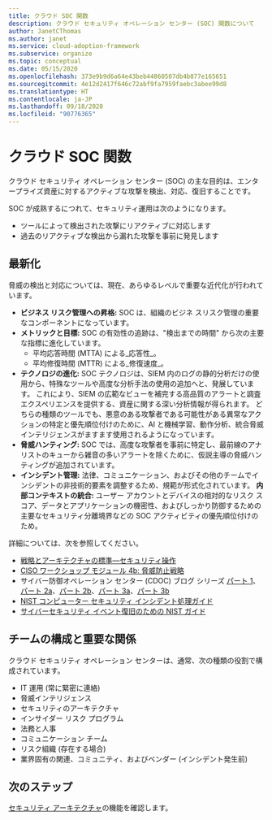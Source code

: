 ```yaml
---
title: クラウド SOC 関数
description: クラウド セキュリティ オペレーション センター (SOC) 関数について
author: JanetCThomas
ms.author: janet
ms.service: cloud-adoption-framework
ms.subservice: organize
ms.topic: conceptual
ms.date: 05/15/2020
ms.openlocfilehash: 373e9b9d6a64e43beb44860507db4b877e165651
ms.sourcegitcommit: 4e12d2417f646c72abf9fa7959faebc3abee99d8
ms.translationtype: HT
ms.contentlocale: ja-JP
ms.lasthandoff: 09/18/2020
ms.locfileid: "90776365"
---
```

<!-- docutune:casing "Cyber Defense Operations Center" -->
<!-- cSpell:ignore CISO MTTA MTTR SIEM NIST SOCs CDOC -->

# <a name="cloud-soc-functions"></a>クラウド SOC 関数

クラウド セキュリティ オペレーション センター (SOC) の主な目的は、エンタープライズ資産に対するアクティブな攻撃を検出、対応、復旧することです。

SOC が成熟するにつれて、セキュリティ運用は次のようになります。

- ツールによって検出された攻撃にリアクティブに対応します
- 過去のリアクティブな検出から漏れた攻撃を事前に発見します

## <a name="modernization"></a>最新化

脅威の検出と対応については、現在、あらゆるレベルで重要な近代化が行われています。

- **ビジネス リスク管理への昇格:** SOC は、組織のビジネ スリスク管理の重要なコンポーネントになっています。
- **メトリックと目標:** SOC の有効性の追跡は、"検出までの時間" から次の主要な指標に進化しています。
  - 平均応答時間 (MTTA) による_応答性_。
  - 平均修復時間 (MTTR) による_修復速度_。
- **テクノロジの進化:** SOC テクノロジは、SIEM 内のログの静的分析だけの使用から、特殊なツールや高度な分析手法の使用の追加へと、発展しています。 これにより、SIEM の広範なビューを補完する高品質のアラートと調査エクスペリエンスを提供する、資産に関する深い分析情報が得られます。 どちらの種類のツールでも、悪意のある攻撃者である可能性がある異常なアクションの特定と優先順位付けのために、AI と機械学習、動作分析、統合脅威インテリジェンスがますます使用されるようになっています。
- **脅威ハンティング:** SOC では、高度な攻撃者を事前に特定し、最前線のアナリストのキューから雑音の多いアラートを除くために、仮説主導の脅威ハンティングが追加されています。
- **インシデント管理:** 法律、コミュニケーション、およびその他のチームでインシデントの非技術的要素を調整するため、規範が形式化されています。
**内部コンテキストの統合:** ユーザー アカウントとデバイスの相対的なリスク スコア、データとアプリケーションの機密性、およびしっかり防御するための主要なセキュリティ分離境界などの SOC アクティビティの優先順位付けのため。

 詳細については、次を参照してください。

- [戦略とアーキテクチャの標準&mdash;セキュリティ操作](/security/compass/security-operations-videos-and-decks)
- [CISO ワークショップ モジュール 4b: 脅威防止戦略](/security/ciso-workshop/ciso-workshop-module-4b)
- サイバー防御オペレーション センター (CDOC) ブログ シリーズ [パート 1](https://www.microsoft.com/security/blog/2019/02/21/lessons-learned-from-the-microsoft-soc-part-1-organization)、[パート 2a](https://www.microsoft.com/security/blog/2019/04/23/lessons-learned-microsoft-soc-part-2-organizing-people)、[パート 2b](https://www.microsoft.com/security/blog/2019/06/06/lessons-learned-from-the-microsoft-soc-part-2b-career-paths-and-readiness)、[パート 3a](https://www.microsoft.com/security/blog/2019/10/07/ciso-series-lessons-learned-from-the-microsoft-soc-part-3a-choosing-soc-tools)、[パート 3b](https://www.microsoft.com/security/blog/2019/12/23/ciso-series-lessons-learned-from-the-microsoft-soc-part-3b-a-day-in-the-life)
- [NIST コンピューター セキュリティ インシデント処理ガイド](https://nvlpubs.nist.gov/nistpubs/SpecialPublications/NIST.SP.800-61r2.pdf)
- [サイバーセキュリティ イベント復旧のための NIST ガイド](https://nvlpubs.nist.gov/nistpubs/SpecialPublications/NIST.SP.800-184.pdf)

## <a name="team-composition-and-key-relationships"></a>チームの構成と重要な関係

クラウド セキュリティ オペレーション センターは、通常、次の種類の役割で構成されています。

- IT 運用 (常に緊密に連絡)
- 脅威インテリジェンス
- セキュリティのアーキテクチャ
- インサイダー リスク プログラム
- 法務と人事
- コミュニケーション チーム
- リスク組織 (存在する場合)
- 業界固有の関連、コミュニティ、およびベンダー (インシデント発生前)

## <a name="next-steps"></a>次のステップ

[セキュリティ アーキテクチャ](./cloud-security-architecture.md)の機能を確認します。
